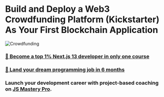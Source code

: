 # Build and Deploy a Web3 Crowdfunding Platform (Kickstarter) As Your First Blockchain Application

![Crowdfunding](https://i.ibb.co/k6pj0Qt/htum-6.png)

### [🌟 Become a top 1% Next.js 13 developer in only one course](https://jsmastery.pro/next13)

### [🚀 Land your dream programming job in 6 months](https://jsmastery.pro/masterclass)

### Launch your development career with project-based coaching on [JS Mastery Pro](https://www.jsmastery.pro).
